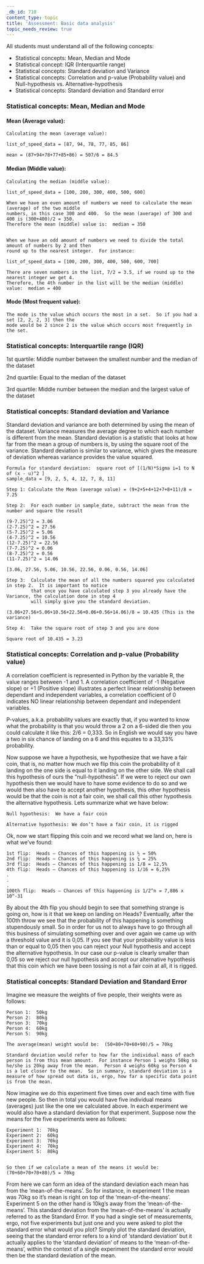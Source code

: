```yaml
---
_db_id: 710
content_type: topic
title: 'Assessment: Basic data analysis'
topic_needs_review: true
---
```


All students must understand all of the following concepts:

- Statistical concepts:  Mean, Median and Mode
- Statistical concept:  IQR (Interquartile range)
- Statistical concepts:  Standard deviation and Variance
- Statistical concepts:  Correlation and p-value (Probability value) and Null-hypothesis vs. Alternative-hypothesis
- Statistical concepts:  Standard deviation and Standard error

### Statistical concepts: Mean, Median and Mode

#### Mean (Average value):
```
Calculating the mean (average value):

list_of_speed_data = [87, 94, 78, 77, 85, 86]

mean = (87+94+78+77+85+86) = 507/6 = 84.5
```


#### Median (Middle value):
```
Calculating the median (middle value):

list_of_speed_data = [100, 200, 300, 400, 500, 600]

When we have an even amount of numbers we need to calculate the mean (average) of the two middle 
numbers, in this case 300 and 400.  So the mean (average) of 300 and 400 is (300+400)/2 = 350.
Therefore the mean (middle) value is:  median = 350


When we have an odd amount of numbers we need to divide the total amount of numbers by 2 and then
round up to the nearest integer.  For instance:

list_of_speed_data = [100, 200, 300, 400, 500, 600, 700]

There are seven numbers in the list, 7/2 = 3.5, if we round up to the nearest integer we get 4.  
Therefore, the 4th number in the list will be the median (middle) value:  median = 400
```


#### Mode (Most frequent value):
```
The mode is the value which occurs the most in a set.  So if you had a set [2, 2, 2, 3] then the
mode would be 2 since 2 is the value which occurs most frequently in the set.
```



### Statistical concepts: Interquartile range (IQR)
1st quartile:  Middle number between the smallest number and the median of the dataset

2nd quartile:  Equal to the median of the dataset

3rd quartile:  Middle number between the median and the largest value of the dataset



### Statistical concepts: Standard deviation and Variance
Standard deviation and variance are both determined by using the mean of the dataset.  Variance measures the average degree to which each number is different from the mean.  Standard deviation is a statistic that looks at how far from the mean a group of numbers is, by using the square root of the variance.  Standard deviation is similar to variance, which gives the measure of deviation whereas variance provides the value squared.

```
Formula for standard deviation:  square root of [(1/N)*Sigma i=1 to N of (x - u)^2 ]
sample_data = [9, 2, 5, 4, 12, 7, 8, 11]

Step 1: Calculate the Mean (average value) = (9+2+5+4+12+7+8+11)/8 = 7.25

Step 2:  For each number in sample_date, subtract the mean from the number and square the result

(9-7.25)^2 = 3.06
(2-7.25)^2 = 27.56
(5-7.25)^2 = 5.06
(4-7.25)^2 = 10.56
(12-7.25)^2 = 22.56
(7-7.25)^2 = 0.06
(8-7.25)^2 = 0.56
(11-7.25)^2 = 14.06

[3.06, 27.56, 5.06, 10.56, 22.56, 0.06, 0.56, 14.06]

Step 3:  Calculate the mean of all the numbers squared you calculated in step 2.  It is important to notice
         that once you have calculated step 3 you already have the Variance, the calculation done in step 4
         will simply give you the standard deviation.

(3.06+27.56+5.06+10.56+22.56+0.06+0.56+14.06)/8 = 10.435 (This is the variance)

Step 4:  Take the square root of step 3 and you are done

Square root of 10.435 = 3.23
```



### Statistical concepts: Correlation and p-value (Probability value)
A correlation coefficient is represented in Python by the variable R, the value ranges between -1 and 1.  A correlation coefficient of -1 (Negative slope) or +1 (Positive slope) illustrates a perfect linear relationship between dependant and independent variables, a correlation coefficient of 0 indicates NO linear relationship between dependant and independent variables.

P-values, a.k.a. probability values are exactly that, if you wanted to know what the probability is that you would throw a 2 on a 6-sided die then you could calculate it like this: 2/6 = 0,333. So in English we would say you have a two in six chance of landing on a 6 and this equates to a 33,33% probability.

Now suppose we have a hypothesis, we hypothesize that we have a fair coin, that is, no matter how much we flip this coin the probability of it landing on the one side is equal to it landing on the other side.  We shall call this hypothesis of ours the “null-hypothesis”.  If we were to reject our own hypothesis then we would have to have some evidence to do so and we would then also have to accept another hypothesis, this other hypothesis would be that the coin is not a fair coin, we shall call this other hypothesis the alternative hypothesis.  Lets summarize what we have below:
```
Null hypothesis:  We have a fair coin

Alternative hypothesis: We don’t have a fair coin, it is rigged
```


Ok, now we start flipping this coin and we record what we land on, here is what we’ve found:
```
1st flip:  Heads – Chances of this happening is ½ = 50%
2nd flip:  Heads – Chances of this happening is ¼ = 25%
3rd flip:  Heads – Chances of this happening is 1/8 = 12,5%
4th flip:  Heads – Chances of this happening is 1/16 = 6,25%
.
.
.
100th flip:  Heads – Chances of this happening is 1/2^n = 7,886 x 10^-31
```

By about the 4th flip you should begin to see that something strange is going on, how is it that we keep on landing on Heads?  Eventually, after the 100th throw we see that the probability of this happening is something stupendously small.  So in order for us not to always have to go through all this business of simulating something over and over again we came up with a threshold value and it is 0,05.  If you see that your probability value is less than or equal to 0,05 then you can reject your Null hypothesis and accept the alternative hypothesis.  In our case our p-value is clearly smaller than 0,05 so we reject our null hypothesis and accept our alternative hypothesis that this coin which we have been tossing is not a fair coin at all, it is rigged.



### Statistical concepts: Standard Deviation and Standard Error
Imagine we measure the weights of five people, their weights were as follows:
```
Person 1:  50kg
Person 2:  80kg
Person 3:  70kg
Person 4:  60kg
Person 5:  90kg

The average(mean) weight would be:  (50+80+70+60+90)/5 = 70kg

Standard deviation would refer to how far the individual mass of each person is from this mean amount.  For instance Person 1 weighs 50kg so he/she is 20kg away from the mean.  Person 4 weighs 60kg so Person 4 is a lot closer to the mean.  So in summary, standard deviation is a measure of how spread out data is, ergo, how far a specific data point is from the mean.
```

Now imagine we do this experiment five times over and each time with five new people.  So then in total you would have five individual means (averages) just like the one we calculated above.  In each experiment we would also have a standard deviation for that experiment.  Suppose now the means for the five experiments were as follows:
```
Experiment 1:  70kg
Experiment 2:  60kg
Experiment 3:  70kg
Experiment 4:  70kg
Experiment 5:  80kg


So then if we calculate a mean of the means it would be:  (70+60+70+70+80)/5 = 70kg
```
From here we can form an idea of the standard deviation each mean has from the ‘mean-of-the-means’.  So for instance, in experiment 1 the mean was 70kg so it’s mean is right on top of the ‘mean-of-the-means’.  Experiment 5 on the other hand is 10kg’s away from the ‘mean-of-the-means’.  This standard deviation from the ‘mean-of-the-means’ is actually referred to as the Standard Error.  If you had a single set of measurements, ergo, not five experiments but just one and you were asked to plot the standard error what would you plot?  Simply plot the standard deviation, seeing that the standard error refers to a kind of ‘standard deviation’ but it actually applies to the ‘standard deviation’ of means to the ‘mean-of-the-means’, within the context of a single experiment the standard error would then be the standard deviation of the mean.